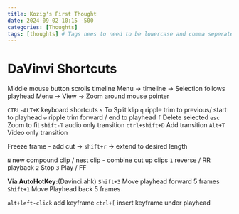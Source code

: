 ```yaml
---
title: Kozig's First Thought
date: 2024-09-02 10:15 -500
categories: [Thoughts] 
tags: [thoughts] # Tags nees to need to be lowercase and comma seperated
---
```


# DaVinvi Shortcuts

Middle mouse button scrolls timeline
Menu -> timeline -> Selection follows playhead
Menu -> View -> Zoom around mouse pointer

`CTRL-ALT+K` keyboard shortcuts
`s`  To Split klip 
`q` ripple trim to previous/ start to playhead
`w` ripple trim forward / end to playhead
`f` Delete selected
`esc` Zoom to fit
`shift-T` audio only transition
`ctrl+shift+D` Add transition
`Alt+T` Video only transition

Freeze frame - add cut -> `shift+r` -> extend to desired length

`N` new compound clip / nest clip - combine cut up clips
`1` reverse / RR playback
`2` Stop
`3` Play / FF

**Via AutoHotKey:**(Davinci.ahk)
`Shift+3` Move playhead forward 5 frames
`Shift+1` Move Playhead back 5 frames

`alt+left-click` add keyframe
`ctrl+[` insert keyframe under playhead
